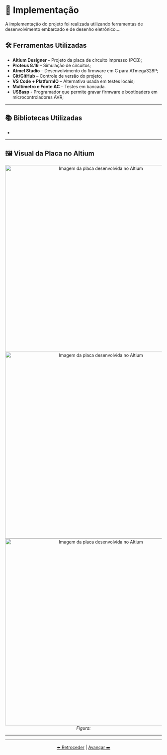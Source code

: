 # 🚀 Implementação

A implementação do projeto foi realizada utilizando ferramentas de desenvolvimento embarcado e de desenho eletrônico....

## 🛠️ Ferramentas Utilizadas

- **Altium Designer** – Projeto da placa de circuito impresso (PCB);
- **Proteus 8.16** – Simulação de circuitos;
- **Atmel Studio** – Desenvolvimento do firmware em C para ATmega328P;
- **Git/GitHub** – Controle de versão do projeto;
- **VS Code + PlatformIO** – Alternativa usada em testes locais;
- **Multímetro e Fonte AC** – Testes em bancada.
- **USBasp** - Programador que permite gravar firmware e bootloaders em microcontroladores AVR;

---
## 📚 Bibliotecas Utilizadas
- 

---

## 🖼️ Visual da Placa no Altium

<div align="center">
  <img src="img/" alt="Imagem da placa desenvolvida no Altium" width="600"/>
  <img src="img/" alt="Imagem da placa desenvolvida no Altium" width="600"/>
  <img src="img/" alt="Imagem da placa desenvolvida no Altium" width="600"/>
  <br>
  <em>Figura: </em>
</div>

---

---

<div align="center">

[⬅️ Retroceder](projeto.md) | [Avançar ➡️](testes.md)

</div>
